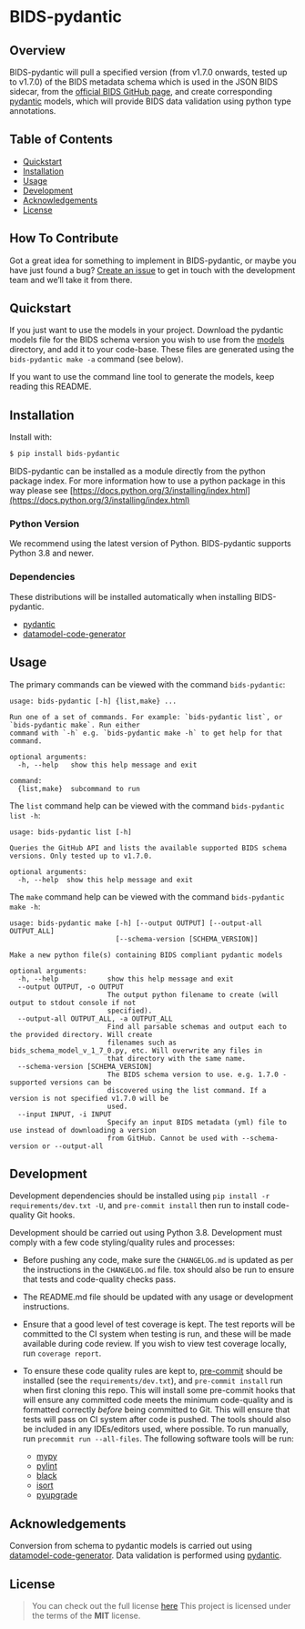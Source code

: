 # BIDS-pydantic

## Overview

BIDS-pydantic will pull a specified version (from v1.7.0 onwards, tested up to v1.7.0) of the BIDS metadata schema
which is used in the JSON BIDS sidecar, from the [official BIDS GitHub page](https://github.com/bids-standard/bids-specification/),
and create corresponding [pydantic](https://pydantic-docs.helpmanual.io/) models, which will provide BIDS data validation using
python type annotations.


## Table of Contents
* [Quickstart](#quickstart)
* [Installation](#installation)
* [Usage](#usage)
* [Development](#development)
* [Acknowledgements](#acknowledgements)
* [License](#license)

## How To Contribute

Got a great idea for something to implement in BIDS-pydantic, or maybe you have just found a bug?
[Create an issue](https://github.com/gold-standard-phantoms/bids-pydantic/issues) to get in touch with the development team and we’ll take it from there.

## Quickstart

If you just want to use the models in your project. Download the pydantic models file for the BIDS schema version you wish to use
from the [models](models) directory, and add it to your code-base. These files are generated using the `bids-pydantic make -a` command (see below).

If you want to use the command line tool to generate the models, keep reading this README.

## Installation

Install with:

```sh
$ pip install bids-pydantic
```

BIDS-pydantic can be installed as a module directly from the python package index.
For more information how to use a python package in this
way please see [https://docs.python.org/3/installing/index.html](https://docs.python.org/3/installing/index.html)

### Python Version

We recommend using the latest version of Python. BIDS-pydantic supports Python 3.8 and newer.

### Dependencies

These distributions will be installed automatically when installing BIDS-pydantic.

* [pydantic](https://pydantic-docs.helpmanual.io/)
* [datamodel-code-generator](https://github.com/koxudaxi/datamodel-code-generator)

## Usage

The primary commands can be viewed with the command `bids-pydantic`:

```
usage: bids-pydantic [-h] {list,make} ...

Run one of a set of commands. For example: `bids-pydantic list`, or `bids-pydantic make`. Run either
command with `-h` e.g. `bids-pydantic make -h` to get help for that command.

optional arguments:
  -h, --help   show this help message and exit

command:
  {list,make}  subcommand to run
```

The `list` command help can be viewed with the command `bids-pydantic list -h`:

```
usage: bids-pydantic list [-h]

Queries the GitHub API and lists the available supported BIDS schema versions. Only tested up to v1.7.0.

optional arguments:
  -h, --help  show this help message and exit
```


The `make` command help can be viewed with the command `bids-pydantic make -h`:

```
usage: bids-pydantic make [-h] [--output OUTPUT] [--output-all OUTPUT_ALL]
                          [--schema-version [SCHEMA_VERSION]]

Make a new python file(s) containing BIDS compliant pydantic models

optional arguments:
  -h, --help            show this help message and exit
  --output OUTPUT, -o OUTPUT
                        The output python filename to create (will output to stdout console if not
                        specified).
  --output-all OUTPUT_ALL, -a OUTPUT_ALL
                        Find all parsable schemas and output each to the provided directory. Will create
                        filenames such as bids_schema_model_v_1_7_0.py, etc. Will overwrite any files in
                        that directory with the same name.
  --schema-version [SCHEMA_VERSION]
                        The BIDS schema version to use. e.g. 1.7.0 - supported versions can be
                        discovered using the list command. If a version is not specified v1.7.0 will be
                        used.
  --input INPUT, -i INPUT
                        Specify an input BIDS metadata (yml) file to use instead of downloading a version
                        from GitHub. Cannot be used with --schema-version or --output-all
```

## Development

Development dependencies should be installed using `pip install -r requirements/dev.txt -U`, and `pre-commit install` then run to install code-quality Git hooks.

Development should be carried out using Python 3.8. Development must comply with a few code styling/quality rules and processes:

* Before pushing any code, make sure the `CHANGELOG.md` is updated as per the instructions in the `CHANGELOG.md` file. tox should also be run to ensure that tests and code-quality checks pass.
* The README.md file should be updated with any usage or development instructions.
* Ensure that a good level of test coverage is kept. The test reports will be committed to the CI system when testing is run, and these will be made available during code review. If you wish to view test coverage locally, run `coverage report`.
* To ensure these code quality rules are kept to, [pre-commit](https://pre-commit.com/) should be installed (see the `requirements/dev.txt`), and `pre-commit install` run when first cloning this repo. This will install some pre-commit hooks that will ensure any committed code meets the minimum code-quality and is formatted correctly *before* being committed to Git. This will ensure that tests will pass on CI system after code is pushed. The tools should also be included in any IDEs/editors used, where possible. To run manually, run `precommit run --all-files`. The following software tools will be run:

  * [mypy](https://github.com/python/mypy)
  * [pylint](https://pylint.org/)
  * [black](https://black.readthedocs.io/en/stable/)
  * [isort](https://isort.readthedocs.io/en/latest/)
  * [pyupgrade](https://github.com/asottile/pyupgrade)


## Acknowledgements

Conversion from schema to pydantic models is carried out using [datamodel-code-generator](https://github.com/koxudaxi/datamodel-code-generator).
Data validation is performed using [pydantic](https://pydantic-docs.helpmanual.io/).


## License

>You can check out the full license [here](LICENSE)
This project is licensed under the terms of the **MIT** license.
